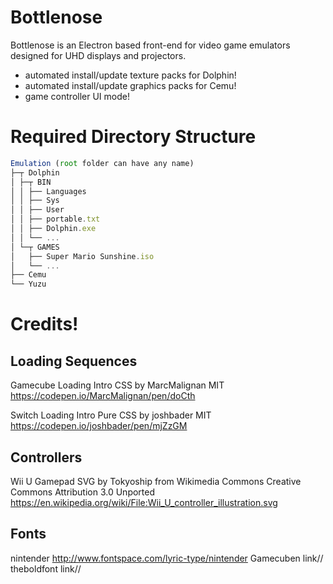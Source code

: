 # Bottlenose

Bottlenose is an Electron based front-end for video game emulators designed for UHD displays and projectors.

-   automated install/update texture packs for Dolphin!
-   automated install/update graphics packs for Cemu!
-   game controller UI mode!

# Required Directory Structure

```javascript
Emulation (root folder can have any name)
├─┬ Dolphin
│ ├─┬ BIN
│ │ ├── Languages
│ │ ├── Sys
│ │ ├── User
│ │ ├── portable.txt
│ │ ├── Dolphin.exe
│ │ └── ...
│ └─┬ GAMES
│   ├── Super Mario Sunshine.iso
│   └── ...
├── Cemu
└── Yuzu
```

# Credits!

## Loading Sequences

Gamecube Loading Intro CSS by MarcMalignan
MIT
<https://codepen.io/MarcMalignan/pen/doCth>

Switch Loading Intro Pure CSS by joshbader
MIT
<https://codepen.io/joshbader/pen/mjZzGM>

## Controllers

Wii U Gamepad SVG by Tokyoship from Wikimedia Commons
Creative Commons Attribution 3.0 Unported
<https://en.wikipedia.org/wiki/File:Wii_U_controller_illustration.svg>

## Fonts

nintender
<http://www.fontspace.com/lyric-type/nintender>
Gamecuben
link//
theboldfont
link//
